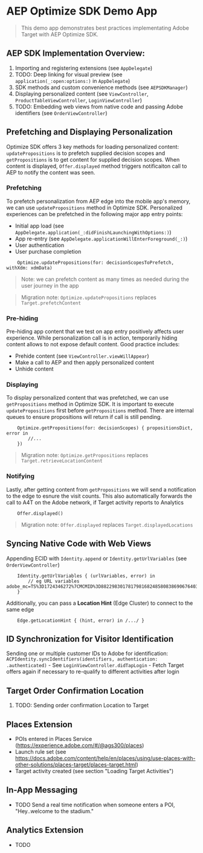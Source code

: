 #  AEP Optimize SDK Demo App

> This demo app demonstrates best practices implementating Adobe Target with AEP Optimize SDK. 


## AEP SDK Implementation Overview:

1. Importing and registering extensions (see `AppDelegate`)
2. TODO: Deep linking for visual preview (see `application(_:open:options:)` in `AppDelegate`)
3. SDK methods and custom convenience methods (see `AEPSDKManager`)
4. Displaying personalized content (see `ViewController`, `ProductTableViewController`, `LoginViewController`)
5. TODO: Embedding web views from native code and passing Adobe identifiers (see `OrderViewController`) 


## Prefetching and Displaying Personalization

Optimize SDK offers 3 key methods for loading personalized content: `updatePropositions` is to prefetch supplied decision scopes and `getPropositions` is to get content for supplied decision scopes. When content is displayed, `Offer.displayed` method triggers notificaiton call to AEP to notify the content was seen.

### Prefetching 

To prefetch personalization from AEP edge into the mobile app's memory, we can use `updatePropositions` method in Optimize SDK. Personalized experiences can be prefetched in the following major app entry points:

   - Initial app load (see `AppDelegate.application(_:didFinishLaunchingWithOptions:)`)
   - App re-entry (see `AppDelegate.applicationWillEnterForeground(_:)`)
   - User authentication
   - User purchase completion
   
```
    Optimize.updatePropositions(for: decisionScopesToPrefetch, withXdm: xdmData)
```
   
> Note: we can prefetch content as many times as needed during the user journey in the app

> Migration note: `Optimize.updatePropositions` replaces `Target.prefetchContent`

### Pre-hiding 

Pre-hiding app content that we test on app entry positively affects user experience. While personalization call is in action, temporarily hiding content allows to not expose default content. Good practice includes:

  - Prehide content (see `ViewController.viewWillAppear`)
  - Make a call to AEP and then apply personalized content
  - Unhide content
     
### Displaying

To display personalized content that was prefetched, we can use `getPropositions` method in Optimize SDK. It is important to execute `updatePropositions` first before `getPropositions` method. There are internal queues to ensure propositions will return if call is still pending.

```
    Optimize.getPropositions(for: decisionScopes) { propositionsDict, error in
        //...
    })
```

> Migration note: `Optimize.getPropositions` replaces `Target.retrieveLocationContent`

### Notifying

Lastly, after getting content from `getPropositions` we will send a notification to the edge to esnure the visit counts. This also automatically forwards the call to A4T on the Adobe network, if Target activity reports to Analytics  

```
    Offer.displayed()
```

> Migration note: `Offer.displayed` replaces `Target.displayedLocations`



## Syncing Native Code with Web Views

Appending ECID with `Identity.append` or `Identity.getUrlVariables` (see `OrderViewController`)

```
    Identity.getUrlVariables { (urlVariables, error) in
        // eg URL variables adobe_mc=TS%3D1724346272%7CMCMID%3D88229830178179816824858083869067640341%7CMCORGID%3DEB9CAE8B56E003697F000101%40AdobeOrg&location_hint=va6
    }
```

Additionally, you can pass a **Location Hint** (Edge Cluster) to connect to the same edge

```
    Edge.getLocationHint { (hint, error) in /.../ }
```

## ID Synchronization for Visitor Identification

Sending one or multiple customer IDs to Adobe for identification:
`ACPIdentity.syncIdentifiers(identifiers, authentication: .authenticated)` 
    - See `LoginViewController.didTapLogin`
    - Fetch Target offers again if necessary to re-qualify to different activities after login




## Target Order Confirmation Location

1. TODO: Sending order confirmation Location to Target


## Places Extension

- POIs entered in Places Service (https://experience.adobe.com/#/@ags300/places)
- Launch rule set (see  https://docs.adobe.com/content/help/en/places/using/use-places-with-other-solutions/places-target/places-target.html)
- Target activity created (see section "Loading Target Activities")


## In-App Messaging

- TODO Send a real time notification when someone enters a POI, "Hey..welcome to the stadium."



## Analytics Extension

- TODO
